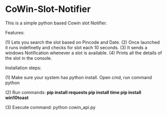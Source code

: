 # CoWin-Slot-Notifier

This is a simple python based Cowin slot Notifier.

Features:

(1) Lets you search the slot based on Pincode and Date.
(2) Once launched it runs indefinetly and checks for slot each 10 seconds.
(3) It sends a windows Notification whenever a slot is available.
(4) Prints all the details of the slot in the console.


Installation steps:

(1) Make sure your system has python install. Open cmd, run command
    python
    
(2) Run commands:
    <b> pip install requests
    pip install time
    pip install win10toast</b>
    
(3) Execute command:
    python cowin_api.py

  
